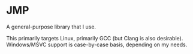 # JMP
A general-purpose library that I use.

This primarily targets Linux, primarily GCC (but Clang is also desirable).  
Windows/MSVC support is case-by-case basis, depending on my needs.